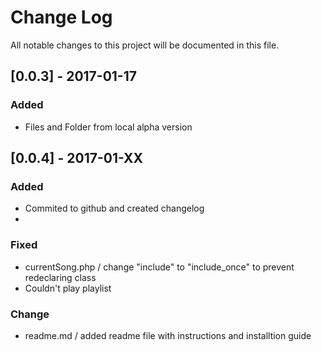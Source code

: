 # Change Log
All notable changes to this project will be documented in this file.

## [0.0.3] - 2017-01-17
### Added
- Files and Folder from local alpha version

## [0.0.4] - 2017-01-XX
### Added
- Commited to github and created changelog
- 

### Fixed
- currentSong.php / change "include" to "include_once" to prevent redeclaring class
- Couldn't play playlist

### Change
- readme.md / added readme file with instructions and installtion guide